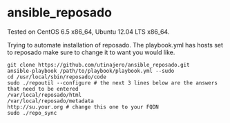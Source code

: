 ansible_reposado
================
Tested on CentOS 6.5 x86_64, Ubuntu 12.04 LTS x86_64.

Trying to automate installation of reposado. 
The playbook.yml has hosts set to reposado make sure to change it to want you would like.

	git clone https://github.com/utinajero/ansible_reposado.git 
	ansible-playbook /path/to/playbook/playbook.yml --sudo
	cd /usr/local/sbin/reposado/code
	sudo ./repoutil --configure # the next 3 lines below are the answers that need to be entered
	/var/local/reposado/html
	/var/local/reposado/metadata
	http://su.your.org # change this one to your FQDN
	sudo ./repo_sync
  	
